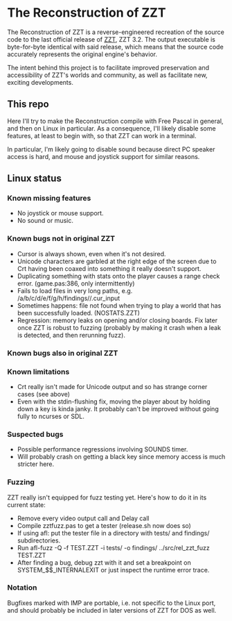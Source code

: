# The Reconstruction of ZZT

The Reconstruction of ZZT is a reverse-engineered recreation of the source code to the last official release of
[ZZT](https://museumofzzt.com/about-zzt), ZZT 3.2. The output executable is byte-for-byte identical with said
release, which means that the source code accurately represents the original engine's behavior.

The intent behind this project is to facilitate improved preservation and accessibility of ZZT's worlds and community,
as well as facilitate new, exciting developments.

## This repo

Here I'll try to make the Reconstruction compile with Free Pascal in general,
and then on Linux in particular. As a consequence, I'll likely disable some
features, at least to begin with, so that ZZT can work in a terminal.

In particular, I'm likely going to disable sound because direct PC speaker
access is hard, and mouse and joystick support for similar reasons.

## Linux status

### Known missing features

- No joystick or mouse support.
- No sound or music.

### Known bugs not in original ZZT

- Cursor is always shown, even when it's not desired.
- Unicode characters are garbled at the right edge of the screen due to Crt having been coaxed into something it really doesn't support.
- Duplicating something with stats onto the player causes a range check error. (game.pas:386, only intermittently)
- Fails to load files in very long paths, e.g. /a/b/c/d/e/f/g/h/findings//.cur_input
- Sometimes happens: file not found when trying to play a world that has been successfully loaded. (NOSTATS.ZZT)
- Regression: memory leaks on opening and/or closing boards. Fix later once ZZT is robust to fuzzing (probably by making it crash when a leak is detected, and then rerunning fuzz).

### Known bugs also in original ZZT

### Known limitations

- Crt really isn't made for Unicode output and so has strange corner cases (see above)
- Even with the stdin-flushing fix, moving the player about by holding down a key is kinda janky. It probably can't be improved without going fully to ncurses or SDL.

### Suspected bugs

- Possible performance regressions involving SOUNDS timer.
- Will probably crash on getting a black key since memory access is much stricter here.

### Fuzzing

ZZT really isn't equipped for fuzz testing yet. Here's how to do it in its
current state:

- Remove every video output call and Delay call
- Compile zztfuzz.pas to get a tester (release.sh now does so)
- If using afl: put the tester file in a directory with tests/ and findings/
subdirectories.
- Run afl-fuzz -Q -f TEST.ZZT -i tests/ -o findings/ ../src/rel_zzt_fuzz TEST.ZZT
- After finding a bug, debug zzt with it and set a breakpoint on SYSTEM_$$_INTERNALEXIT or just inspect the runtime error trace.

### Notation

Bugfixes marked with IMP are portable, i.e. not specific to the Linux port, and
should probably be included in later versions of ZZT for DOS as well.
